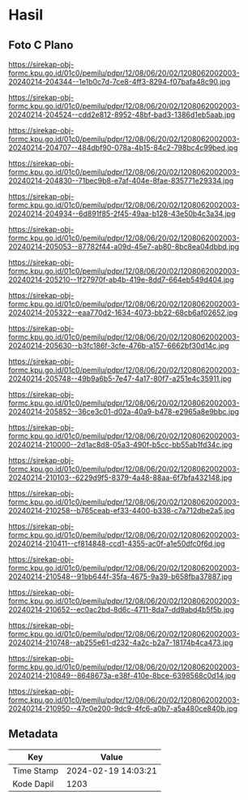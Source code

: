 # Hasil

## Foto C Plano

https://sirekap-obj-formc.kpu.go.id/01c0/pemilu/pdpr/12/08/06/20/02/1208062002003-20240214-204344--1e1b0c7d-7ce8-4ff3-8294-f07bafa48c90.jpg

https://sirekap-obj-formc.kpu.go.id/01c0/pemilu/pdpr/12/08/06/20/02/1208062002003-20240214-204524--cdd2e812-8952-48bf-bad3-1386d1eb5aab.jpg

https://sirekap-obj-formc.kpu.go.id/01c0/pemilu/pdpr/12/08/06/20/02/1208062002003-20240214-204707--484dbf90-078a-4b15-84c2-798bc4c99bed.jpg

https://sirekap-obj-formc.kpu.go.id/01c0/pemilu/pdpr/12/08/06/20/02/1208062002003-20240214-204830--71bec9b8-e7af-404e-8fae-835771e29334.jpg

https://sirekap-obj-formc.kpu.go.id/01c0/pemilu/pdpr/12/08/06/20/02/1208062002003-20240214-204934--6d891f85-2f45-49aa-b128-43e50b4c3a34.jpg

https://sirekap-obj-formc.kpu.go.id/01c0/pemilu/pdpr/12/08/06/20/02/1208062002003-20240214-205053--87782f44-a09d-45e7-ab80-8bc8ea04dbbd.jpg

https://sirekap-obj-formc.kpu.go.id/01c0/pemilu/pdpr/12/08/06/20/02/1208062002003-20240214-205210--1f27970f-ab4b-419e-8dd7-664eb549d404.jpg

https://sirekap-obj-formc.kpu.go.id/01c0/pemilu/pdpr/12/08/06/20/02/1208062002003-20240214-205322--eaa770d2-1634-4073-bb22-68cb6af02652.jpg

https://sirekap-obj-formc.kpu.go.id/01c0/pemilu/pdpr/12/08/06/20/02/1208062002003-20240214-205630--b3fc186f-3cfe-476b-a157-6662bf30d14c.jpg

https://sirekap-obj-formc.kpu.go.id/01c0/pemilu/pdpr/12/08/06/20/02/1208062002003-20240214-205748--49b9a6b5-7e47-4a17-80f7-a251e4c35911.jpg

https://sirekap-obj-formc.kpu.go.id/01c0/pemilu/pdpr/12/08/06/20/02/1208062002003-20240214-205852--36ce3c01-d02a-40a9-b478-e2965a8e9bbc.jpg

https://sirekap-obj-formc.kpu.go.id/01c0/pemilu/pdpr/12/08/06/20/02/1208062002003-20240214-210000--2d1ac8d8-05a3-490f-b5cc-bb55ab1fd34c.jpg

https://sirekap-obj-formc.kpu.go.id/01c0/pemilu/pdpr/12/08/06/20/02/1208062002003-20240214-210103--6229d9f5-8379-4a48-88aa-6f7bfa432148.jpg

https://sirekap-obj-formc.kpu.go.id/01c0/pemilu/pdpr/12/08/06/20/02/1208062002003-20240214-210258--b765ceab-ef33-4400-b338-c7a712dbe2a5.jpg

https://sirekap-obj-formc.kpu.go.id/01c0/pemilu/pdpr/12/08/06/20/02/1208062002003-20240214-210411--cf814848-ccd1-4355-ac0f-a1e50dfc0f6d.jpg

https://sirekap-obj-formc.kpu.go.id/01c0/pemilu/pdpr/12/08/06/20/02/1208062002003-20240214-210548--91bb644f-35fa-4675-9a39-b658fba37887.jpg

https://sirekap-obj-formc.kpu.go.id/01c0/pemilu/pdpr/12/08/06/20/02/1208062002003-20240214-210652--ec0ac2bd-8d6c-4711-8da7-dd9abd4b5f5b.jpg

https://sirekap-obj-formc.kpu.go.id/01c0/pemilu/pdpr/12/08/06/20/02/1208062002003-20240214-210748--ab255e61-d232-4a2c-b2a7-18174b4ca473.jpg

https://sirekap-obj-formc.kpu.go.id/01c0/pemilu/pdpr/12/08/06/20/02/1208062002003-20240214-210849--8648673a-e38f-410e-8bce-6398568c0d14.jpg

https://sirekap-obj-formc.kpu.go.id/01c0/pemilu/pdpr/12/08/06/20/02/1208062002003-20240214-210950--47c0e200-9dc9-4fc6-a0b7-a5a480ce840b.jpg


## Metadata

| Key        | Value               |
| ---------- | ------------------- |
| Time Stamp | 2024-02-19 14:03:21 |
| Kode Dapil | 1203                |




